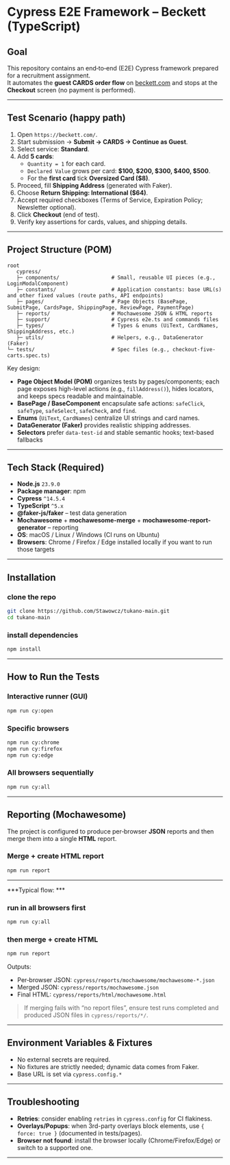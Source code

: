 # Cypress E2E Framework – Beckett (TypeScript)

## Goal
This repository contains an end‑to‑end (E2E) Cypress framework prepared for a recruitment assignment.  
It automates the **guest CARDS order flow** on [beckett.com](https://beckett.com/) and stops at the **Checkout** screen (no payment is performed).

---

## Test Scenario (happy path)
1. Open `https://beckett.com/`.
2. Start submission → **Submit → CARDS → Continue as Guest**.
3. Select service: **Standard**.
4. Add **5 cards**:
   - `Quantity = 1` for each card.
   - `Declared Value` grows per card: **$100, $200, $300, $400, $500**.
   - For the **first card** tick **Oversized Card ($8)**.
5. Proceed, fill **Shipping Address** (generated with Faker).
6. Choose **Return Shipping: International ($64)**.
7. Accept required checkboxes (Terms of Service, Expiration Policy; Newsletter optional).
8. Click **Checkout** (end of test).
9. Verify key assertions for cards, values, and shipping details.

---

## Project Structure (POM)
```
root
   cypress/
   ├─ components/                 # Small, reusable UI pieces (e.g., LoginModalComponent)
   ├─ constants/                  # Application constants: base URL(s) and other fixed values (route paths, API endpoints)
   ├─ pages/                      # Page Objects (BasePage, SubmitPage, CardsPage, ShippingPage, ReviewPage, PaymentPage)
   ├─ reports/                    # Mochawesome JSON & HTML reports
   ├─ support/                    # Cypress e2e.ts and commands files
   ├─ types/                      # Types & enums (UiText, CardNames, ShippingAddress, etc.)
   ├─ utils/                      # Helpers, e.g., DataGenerator (Faker)
└─ tests/                         # Spec files (e.g., checkout-five-carts.spec.ts)

```
Key design:
- **Page Object Model (POM)** organizes tests by pages/components; each page exposes high-level actions (e.g., `fillAddress()`), hides locators, and keeps specs readable and maintainable.
- **BasePage / BaseComponent** encapsulate safe actions: `safeClick`, `safeType`, `safeSelect`, `safeCheck`, and `find`.
- **Enums** (`UiText`, `CardNames`) centralize UI strings and card names.
- **DataGenerator (Faker)** provides realistic shipping addresses.
- **Selectors** prefer `data-test-id` and stable semantic hooks; text-based fallbacks

---

## Tech Stack (Required)
- **Node.js** `23.9.0`
- **Package manager**: npm
- **Cypress** `^14.5.4`
- **TypeScript** `^5.x`
- **@faker-js/faker** – test data generation
- **Mochawesome** + **mochawesome-merge** + **mochawesome-report-generator** – reporting
- **OS**: macOS / Linux / Windows (CI runs on Ubuntu)
- **Browsers**: Chrome / Firefox / Edge installed locally if you want to run those targets

---

## Installation

### clone the repo
```bash
git clone https://github.com/Stawowcz/tukano-main.git
cd tukano-main
```

### install dependencies
```bash
npm install
```
---

## How to Run the Tests

### Interactive runner (GUI)
```bash
npm run cy:open
```

### Specific browsers
```bash
npm run cy:chrome
npm run cy:firefox
npm run cy:edge
```

### All browsers sequentially
```bash
npm run cy:all
```
---

## Reporting (Mochawesome)
The project is configured to produce per‑browser **JSON** reports and then merge them into a single **HTML** report.


### Merge + create HTML report
```bash
npm run report
```
---

***Typical flow: ***

### run in all browsers first
```bash
npm run cy:all
```

### then merge + create HTML
```bash
npm run report
```

Outputs:
- Per‑browser JSON: `cypress/reports/mochawesome/mochawesome-*.json`
- Merged JSON: `cypress/reports/mochawesome.json`
- Final HTML: `cypress/reports/html/mochawesome.html`

> If merging fails with “no report files”, ensure test runs completed and produced JSON files in `cypress/reports/*/`.

---

## Environment Variables & Fixtures
- No external secrets are required.
- No fixtures are strictly needed; dynamic data comes from Faker.
- Base URL is set via `cypress.config.*`

---

## Troubleshooting
- **Retries**: consider enabling `retries` in `cypress.config` for CI flakiness.
- **Overlays/Popups**: when 3rd-party overlays block elements, use `{ force: true }` (documented in tests/pages).
- **Browser not found**: install the browser locally (Chrome/Firefox/Edge) or switch to a supported one.

---

